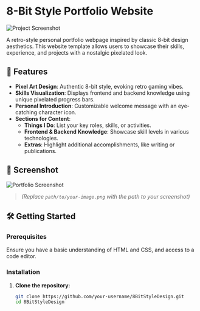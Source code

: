 # 8-Bit Style Portfolio Website

![Project Screenshot]([(https://i.ibb.co/R64q6tm/image.png)])

A retro-style personal portfolio webpage inspired by classic 8-bit design aesthetics. This website template allows users to showcase their skills, experience, and projects with a nostalgic pixelated look.

## 🚀 Features

- **Pixel Art Design**: Authentic 8-bit style, evoking retro gaming vibes.
- **Skills Visualization**: Displays frontend and backend knowledge using unique pixelated progress bars.
- **Personal Introduction**: Customizable welcome message with an eye-catching character icon.
- **Sections for Content**:
  - **Things I Do**: List your key roles, skills, or activities.
  - **Frontend & Backend Knowledge**: Showcase skill levels in various technologies.
  - **Extras**: Highlight additional accomplishments, like writing or publications.

## 📸 Screenshot

![Portfolio Screenshot](https://i.ibb.co/R64q6tm/image.png)

> *(Replace `path/to/your-image.png` with the path to your screenshot)*

## 🛠️ Getting Started

### Prerequisites

Ensure you have a basic understanding of HTML and CSS, and access to a code editor.

### Installation

1. **Clone the repository:**
   ```bash
   git clone https://github.com/your-username/8BitStyleDesign.git
   cd 8BitStyleDesign
